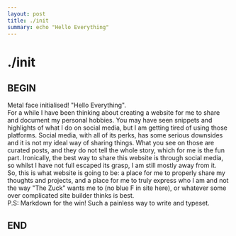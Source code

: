 ```yaml
---
layout: post
title: ./init
summary: echo "Hello Everything"
---
```


# ./init

## BEGIN
Metal face initialised! "Hello Everything".
<br/>
For a while I have been thinking about creating a website for me to share and document my personal hobbies. You may have seen snippets and highlights of what I do on social media, but I am getting tired of using those platforms. Social media, with all of its perks, has some serious downsides and it is not my ideal way of sharing things. What you see on those are curated posts, and they do not tell the whole story, which for me is the fun part. Ironically, the best way to share this website is through social media, so whilst I have not full escaped its grasp, I am still mostly away from it.
<br/>
So, this is what website is going to be: a place for me to properly share my thoughts and projects, and a place for me to truly express who I am and not the way "The Zuck" wants me to (no blue F in site here), or whatever some over complicated site builder thinks is best.
<br/>
P.S: Markdown for the win! Such a painless way to write and typeset.

## END
